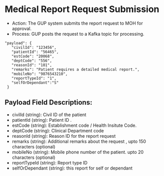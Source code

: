 # Medical Report Request Submission
- 	Action: The GUP system submits the report request to MOH for approval.
- 	Process: GUP posts the request to a Kafka topic for processing.


 ```
 "payload": {
    "civilId": "123456",
    "patientId": "56465",
    "estCode": "20068",
    "deptCode": "556",
    "reasonId": "101",
    "remarks": "Patient requires a detailed medical report.",
    "mobileNo": "9876543210",
    "reportTypeId": "1",
    "selfOrDependant":"S"
  }

```

## Payload Field Descriptions:
- civilId (string): Civil ID of the patient
- patientId (string): Patient ID .
- estCode (string): Establishment code / Health Insitute Code.
- deptCode (string): Clinical Department code
- reasonId (string): Reason ID for the report request 
- remarks (string): Additional remarks about the request , upto 150 characters (optional)
- mobileNo (string): Mobile phone number of the patient.  upto 20 characters (optional)
- reportTypeId (string): Report type ID
- selfOrDependant (string): this report for self or dependant
